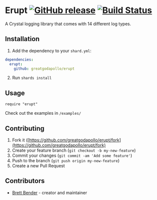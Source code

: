 # Erupt [![GitHub release](https://img.shields.io/github/release/greatgodapollo/erupt.svg)](https://github.com/greatgodapollo/erupt/releases) [![Build Status](https://travis-ci.org/greatgodapollo/erupt.svg?branch=master)](https://travis-ci.org/greatgodapollo/erupt)



A Crystal logging library that comes with 14 different log types. 

## Installation

1. Add the dependency to your `shard.yml`:

```yaml
dependencies:
  erupt:
    github: greatgodapollo/erupt
```

2. Run `shards install`

## Usage

```crystal
require "erupt"
```

Check out the examples in `/examples/`

## Contributing

1. Fork it ([https://github.com/greatgodapollo/erupt/fork](https://github.com/greatgodapollo/erupt/fork)
2. Create your feature branch (`git checkout -b my-new-feature`)
3. Commit your changes (`git commit -am 'Add some feature'`)
4. Push to the branch (`git push origin my-new-feature`)
5. Create a new Pull Request

## Contributors

- [Brett Bender](https://github.com/greatgodapollo) - creator and maintainer
